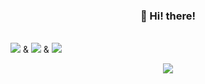 <h3 align="center">👋 Hi! there!</h3>
<!-- <h3 align="center">📌Stack</h3> -->
<!-- <p align="center">Technology used</p> -->
<!-- <div align="center"><img src="https://img.shields.io/badge/HTML5-e74c3c?style=flat-square&logo=HTML5&logoColor=white"></img> &nbsp <img src="https://img.shields.io/badge/CSS3-0A84FF?style=flat-square&logo=CSS3&logoColor=white"></img> &nbsp <img src="https://img.shields.io/badge/styled%2Dcomponents-DB7093?style=flat-square&logo=styled%2Dcomponents&logoColor=white"/></a>
 -->

<br><img src="https://img.shields.io/badge/JavaScript-FFCD11?style=flat-square&logo=JavaScript&logoColor=white"></img> & <img src="https://img.shields.io/badge/React-00BCF6?style=flat-square&logo=React&logoColor=white"></img> & <img src="https://img.shields.io/badge/Redux-764ABC?style=flat-square&logo=Redux&logoColor=white"/></a> </div>


<div align="center">
<a href="https://github.com/anuraghazra/github-readme-stats">
  <img align="center" src="https://github-readme-stats.vercel.app/api?username=heesungjang&theme=dracula" />
</a>
</div>


<!--
**heesungjang/heesungjang** is a ✨ _special_ ✨ repository because its `README.md` (this file) appears on your GitHub profile.

Here are some ideas to get you started:

- 🔭 I’m currently working on ...
- 🌱 I’m currently learning ...
- 👯 I’m looking to collaborate on ...
- 🤔 I’m looking for help with ...
- 💬 Ask me about ...
- 📫 How to reach me: ...
- 😄 Pronouns: ...
- ⚡ Fun fact: ...
-->
